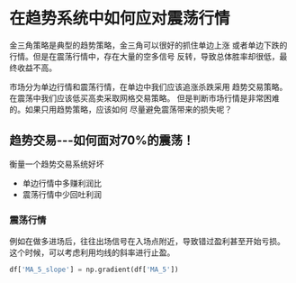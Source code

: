 # 在趋势系统中如何应对震荡行情
金三角策略是典型的趋势策略，金三角可以很好的抓住单边上涨
或者单边下跌的行情。但是在震荡行情中，存在大量的空多信号
反转，导致总体胜率却很低，最终收益不高。

市场分为单边行情和震荡行情，在单边中我们应该追涨杀跌采用
趋势交易策略。在震荡中我们应该低买高卖采取网格交易策略。
但是判断市场行情是非常困难的。如果只用趋势策略，应该如何
尽量避免震荡带来的损失呢？

## 趋势交易---如何面对70%的震荡！
衡量一个趋势交易系统好坏
- 单边行情中多赚利润比
- 震荡行情中少回吐利润

### 震荡行情
例如在做多进场后，往往出场信号在入场点附近，导致错过盈利甚至开始亏损。
这个时候，可以考虑利用均线的斜率进行止盈。
```python
df['MA_5_slope'] = np.gradient(df['MA_5'])
```
